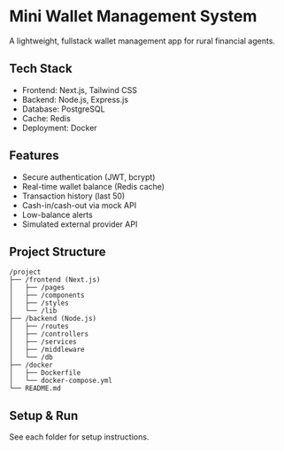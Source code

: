 # Mini Wallet Management System

A lightweight, fullstack wallet management app for rural financial agents.

## Tech Stack
- Frontend: Next.js, Tailwind CSS
- Backend: Node.js, Express.js
- Database: PostgreSQL
- Cache: Redis
- Deployment: Docker

## Features
- Secure authentication (JWT, bcrypt)
- Real-time wallet balance (Redis cache)
- Transaction history (last 50)
- Cash-in/cash-out via mock API
- Low-balance alerts
- Simulated external provider API

## Project Structure
```
/project
├── /frontend (Next.js)
│   ├── /pages
│   ├── /components
│   ├── /styles
│   └── /lib
├── /backend (Node.js)
│   ├── /routes
│   ├── /controllers
│   ├── /services
│   ├── /middleware
│   └── /db
├── /docker
│   ├── Dockerfile
│   └── docker-compose.yml
└── README.md
```

## Setup & Run
See each folder for setup instructions.
